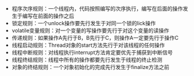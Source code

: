 - 程序次序规则：一个线程内，代码按照编写的次序执行，编写在后面的操作发生于编写在前面的操作之后
- 锁定规则：一个unlock操作要先行发生于对同一个锁的lick操作
- volatile变量规则：对一个变量的写操作要先行于对这个变量的读操作
- 传递规则：如果操作A先行于B，B先行于C，则操作A一定要先行于操作C
- 线程启动规则：Thread对象的start方法先行于对该线程的任何操作
- 线程中断规则：对线程执行interrupt方法肯定要优先于捕获到中断信号
- 线程终结规则：线程中所有的操作都要先行发生于线程的终止检测
- 对象的终结规则：一个对象初始化的完成先行发生于finalize方法之前